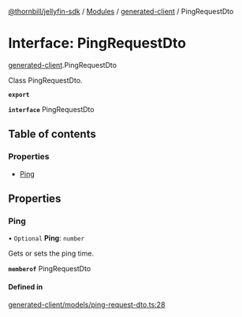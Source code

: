 [@thornbill/jellyfin-sdk](../README.md) / [Modules](../modules.md) / [generated-client](../modules/generated_client.md) / PingRequestDto

# Interface: PingRequestDto

[generated-client](../modules/generated_client.md).PingRequestDto

Class PingRequestDto.

**`export`**

**`interface`** PingRequestDto

## Table of contents

### Properties

- [Ping](generated_client.PingRequestDto.md#ping)

## Properties

### Ping

• `Optional` **Ping**: `number`

Gets or sets the ping time.

**`memberof`** PingRequestDto

#### Defined in

[generated-client/models/ping-request-dto.ts:28](https://github.com/thornbill/jellyfin-sdk-typescript/blob/03092f3/src/generated-client/models/ping-request-dto.ts#L28)
